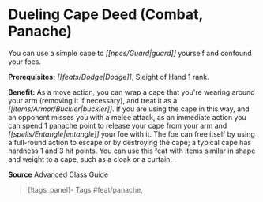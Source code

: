﻿---
cssclass: [feats]

---
# Dueling Cape Deed (Combat, Panache)

You can use a simple cape to _[[npcs/Guard|guard]]_ yourself and confound your foes.

**Prerequisites:** _[[feats/Dodge|Dodge]]_, Sleight of Hand 1 rank.

**Benefit:** As a move action, you can wrap a cape that you're wearing around your arm (removing it if necessary), and treat it as a _[[items/Armor/Buckler|buckler]]_. If you are using the cape in this way, and an opponent misses you with a melee attack, as an immediate action you can spend 1 panache point to release your cape from your arm and _[[spells/Entangle|entangle]]_ your foe with it. The foe can free itself by using a full-round action to escape or by destroying the cape; a typical cape has hardness 1 and 3 hit points. You can use this feat with items similar in shape and weight to a cape, such as a cloak or a curtain.

**Source** Advanced Class Guide
>[!tags_panel]- Tags
> #feat/panache, 